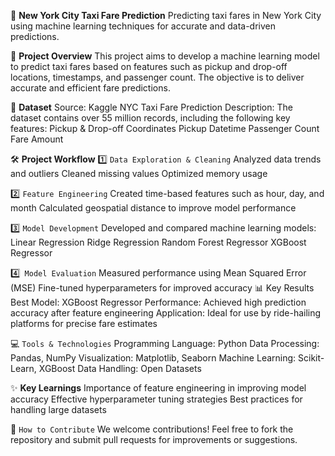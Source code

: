 🚕 **New York City Taxi Fare Prediction**
Predicting taxi fares in New York City using machine learning techniques for accurate and data-driven predictions.



📖 **Project Overview**
This project aims to develop a machine learning model to predict taxi fares based on features such as pickup and drop-off locations, timestamps, and passenger count. The objective is to deliver accurate and efficient fare predictions.



📂 **Dataset**
Source: Kaggle NYC Taxi Fare Prediction
Description: The dataset contains over 55 million records, including the following key features:
Pickup & Drop-off Coordinates
Pickup Datetime
Passenger Count
Fare Amount



🛠️ **Project Workflow**
1️⃣ `Data Exploration & Cleaning`
Analyzed data trends and outliers
Cleaned missing values
Optimized memory usage

2️⃣ `Feature Engineering`
Created time-based features such as hour, day, and month
Calculated geospatial distance to improve model performance

3️⃣ `Model Development`
Developed and compared machine learning models:
Linear Regression
Ridge Regression
Random Forest Regressor
XGBoost Regressor

4️⃣` Model Evaluation`
Measured performance using Mean Squared Error (MSE)
Fine-tuned hyperparameters for improved accuracy
📊 Key Results
Best Model: XGBoost Regressor
Performance: Achieved high prediction accuracy after feature engineering
Application: Ideal for use by ride-hailing platforms for precise fare estimates

💻 `Tools & Technologies`
Programming Language: Python
Data Processing: Pandas, NumPy
Visualization: Matplotlib, Seaborn
Machine Learning: Scikit-Learn, XGBoost
Data Handling: Open Datasets



✨ **Key Learnings**
Importance of feature engineering in improving model accuracy
Effective hyperparameter tuning strategies
Best practices for handling large datasets



📢 `How to Contribute`
We welcome contributions! Feel free to fork the repository and submit pull requests for improvements or suggestions.


